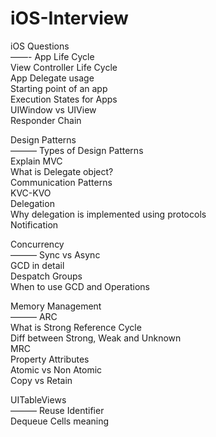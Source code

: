 # iOS-Interview

iOS Questions <br />
——-
App Life Cycle <br />
View Controller Life Cycle <br />
App Delegate usage <br />
Starting point of an app <br />
Execution States for Apps <br />
UIWindow vs UIView <br />
Responder Chain


Design Patterns <br />
———
Types of Design Patterns <br />
Explain MVC <br />
What is Delegate object? <br />
Communication Patterns <br />
KVC-KVO <br />
Delegation <br />
Why delegation is implemented using protocols <br />
Notification <br />


Concurrency <br />
———
Sync vs Async <br />
GCD in detail <br />
Despatch Groups <br />
When to use GCD and Operations <br />

Memory Management <br />
———
ARC <br />
What is Strong Reference Cycle <br />
Diff between Strong, Weak and Unknown <br />
MRC <br />
Property Attributes <br />
Atomic vs Non Atomic <br />
Copy vs Retain <br />

UITableViews <br />
———
Reuse Identifier <br />
Dequeue Cells meaning <br />
